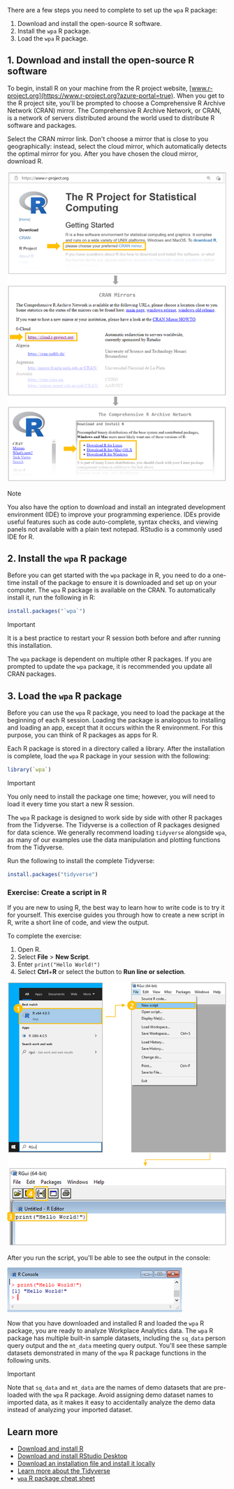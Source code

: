 There are a few steps you need to complete to set up the `wpa` R package:

1. Download and install the open-source R software.
1. Install the `wpa` R package.
1. Load the `wpa` R package.

## 1. Download and install the open-source R software

To begin, install R on your machine from the R project website, [www.r-project.org](https://www.r-project.org?azure-portal=true). When you get to the R project site, you'll be prompted to choose a Comprehensive R Archive Network (CRAN) mirror. The Comprehensive R Archive Network, or CRAN, is a network of servers distributed around the world used to distribute R software and packages.

Select the CRAN mirror link. Don't choose a mirror that is close to you geographically: instead, select the cloud mirror, which automatically detects the optimal mirror for you. After  you have chosen the cloud mirror, download R.

![Install R](../media/get-r.png)

> [!NOTE]
> You also have the option to download and install an integrated development environment (IDE) to improve your programming experience. IDEs provide useful features such as code auto-complete, syntax checks, and viewing panels not available with a plain text notepad. RStudio is a commonly used IDE for R.

## 2. Install the `wpa` R package

Before you can get started with the `wpa` package in R, you need to do a one-time install of the package to ensure it is downloaded and set up on your computer. The `wpa` R package is available on the CRAN. To automatically install it, run the following in R:

```R
install.packages("`wpa`")
```

> [!IMPORTANT]
> It is a best practice to restart your R session both before and after running this installation.

The `wpa` package is dependent on multiple other R packages. If you are prompted to update the `wpa` package, it is recommended you update all CRAN packages.

## 3. Load the `wpa` R package

Before you can use the `wpa` R package, you need to load the package at the beginning of each R session. Loading the package is analogous to installing and loading an app, except that it occurs within the R environment. For this purpose, you can think of R packages as apps for R.

Each R package is stored in a directory called a library. After the installation is complete, load the `wpa` R package in your session with the following:

```R
library(`wpa`)
```

> [!IMPORTANT]
> You only need to install the package one time; however, you will need to load it every time you start a new R session.

The `wpa` R package is designed to work side by side with other R packages from the Tidyverse. The Tidyverse is a collection of R packages designed for data science. We generally recommend loading `tidyverse` alongside `wpa`, as many of our examples use the data manipulation and plotting functions from the Tidyverse.

Run the following to install the complete Tidyverse:

```R
install.packages("tidyverse")
```

### Exercise: Create a script in R

If you are new to using R, the best way to learn how to write code is to try it for yourself. This exercise guides you through how to create a new script in R, write a short line of code, and view the output.

To complete the exercise:

1. Open R.
1. Select **File** > **New Script**.
1. Enter `print("Hello World!")`
1. Select **Ctrl**+**R** or select the button to **Run line or selection**.

![Create a script in R](../media/hello-world.png)

After you run the script, you'll be able to see the output in the console:

![Hello World output](../media/hello-world-2.png)

Now that you have downloaded and installed R and loaded the `wpa` R package, you are ready to analyze Workplace Analytics data. The `wpa` R package has multiple built-in sample datasets, including the `sq_data` person query output and the `mt_data` meeting query output. You'll see these sample datasets demonstrated in many of the `wpa` R package functions in the following units.

> [!IMPORTANT]
> Note that `sq_data` and `mt_data` are the names of demo datasets that are pre-loaded with the `wpa` R package. Avoid assigning demo dataset names to imported data, as it makes it easy to accidentally analyze the demo data instead of analyzing your imported dataset.

## Learn more

- [Download and install R](http://www.r-project.org?azure-portal=true)
- [Download and install RStudio Desktop](https://www.rstudio.com/products/rstudio/download?azure-portal=true)
- [Download an installation file and install it locally](https://github.com/microsoft/wpa/releases?azure-portal=true)
- [Learn more about the Tidyverse](https://www.tidyverse.org?azure-portal=true)
- [`wpa` R package cheat sheet](https://github.com/microsoft/wpa/blob/main/man/figures/wpa%20cheatsheet.pdf?azure-portal=true)
